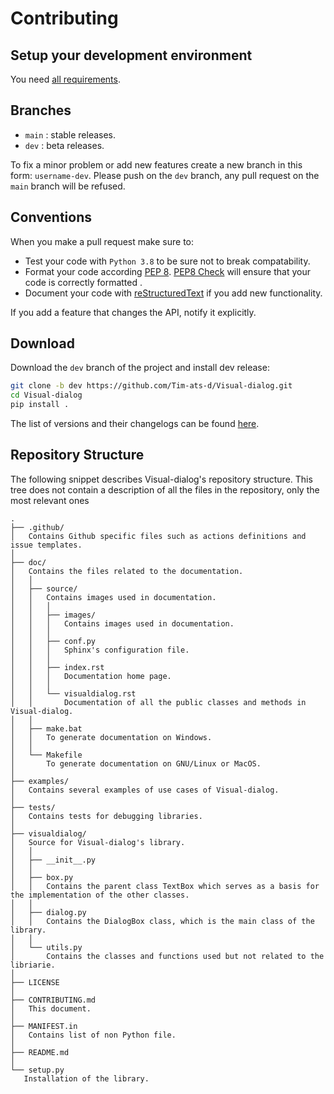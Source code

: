 
# Contributing

## Setup your development environment

You need [all requirements](README#requirements).

## Branches

* `main` : stable releases.
* `dev` : beta releases.

To fix a minor problem or add new features create a new branch in this form: `username-dev`.
Please push on the `dev` branch, any pull request on the `main` branch will be refused.

## Conventions

When you make a pull request make sure to:

* Test your code with `Python 3.8` to be sure not to break compatability.
* Format your code according [PEP 8](https://www.python.org/dev/peps/pep-0008/). [PEP8 Check](https://github.com/quentinguidee/actions-pep8) will ensure that your code is correctly formatted .
* Document your code with [reStructuredText](https://www.sphinx-doc.org/en/master/usage/restructuredtext/basics.html) if you add new functionality.

If you add a feature that changes the API, notify it explicitly.

## Download

Download the `dev` branch of the project and install dev release:
```sh
git clone -b dev https://github.com/Tim-ats-d/Visual-dialog.git
cd Visual-dialog
pip install .
```
The list of versions and their changelogs can be found [here](https://github.com/Tim-ats-d/Visual-dialog/releases/).

## Repository Structure

The following snippet describes Visual-dialog's repository structure.
This tree does not contain a description of all the files in the repository, only the most relevant ones

```text
.
├── .github/
│   Contains Github specific files such as actions definitions and issue templates.
│
├── doc/
│   Contains the files related to the documentation.
│   │
│   ├── source/
│   │   Contains images used in documentation.
│   │   │
│   │   ├── images/
│   │   │   Contains images used in documentation.
│   │   │
│   │   ├── conf.py
│   │   │   Sphinx's configuration file.
│   │   │
│   │   ├── index.rst
│   │   │   Documentation home page.
│   │   │
│   │   └── visualdialog.rst
│   │       Documentation of all the public classes and methods in Visual-dialog.
│   │
│   ├── make.bat
│   │   To generate documentation on Windows.
│   │
│   └── Makefile
│       To generate documentation on GNU/Linux or MacOS.
│
├── examples/
│   Contains several examples of use cases of Visual-dialog.
│
├── tests/
│   Contains tests for debugging libraries.
│
├── visualdialog/
│   Source for Visual-dialog's library.
│   │
│   ├── __init__.py
│   │
│   ├── box.py
│   │   Contains the parent class TextBox which serves as a basis for the implementation of the other classes.
│   │
│   ├── dialog.py
│   │   Contains the DialogBox class, which is the main class of the library.
│   │
│   └── utils.py
│       Contains the classes and functions used but not related to the libriarie.
│
├── LICENSE
│
├── CONTRIBUTING.md
│   This document.
│
├── MANIFEST.in
│   Contains list of non Python file.
│
├── README.md
│
└── setup.py
   Installation of the library.
```
